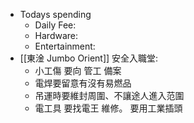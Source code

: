 - Todays spending
	- Daily Fee:
	- Hardware:
	- Entertainment:
- [[東淦 Jumbo Orient]] 安全入職堂:
	- 小工傷 要向 管工 備案
	- 電焊要留意有沒有易燃品
	- 吊運時要維封周圍、不讓途人進入范圍
	- 電工具 要找電王  維修。  要用工業插頭